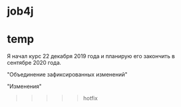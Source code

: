 # job4j
# temp
Я начал курс 22 декабря 2019 года и планирую его закончить в сентябре 2020 года.

"Объединение зафиксированных изменений"

"Изменения"

>>>>>hotfix